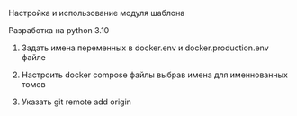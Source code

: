 Настройка и использование модуля шаблона

Разработка на python 3.10

1. Задать имена переменных в docker.env и docker.production.env файле

2. Настроить docker compose файлы выбрав имена для именнованных томов

3. Указать git remote add origin <URL>